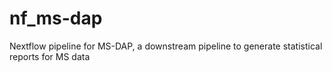 # nf_ms-dap
Nextflow pipeline for MS-DAP, a downstream pipeline to generate statistical reports for MS data
